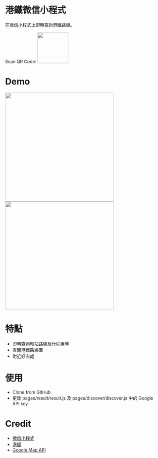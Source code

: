 # 港鐵微信小程式
在微信小程式上即時查詢港鐵路線。

Scan QR Code: <img src="https://github.com/wsjwong/MTR/blob/master/readme_image/mtr_qr.jpg?raw=true" width="100">

# Demo
<img src="https://github.com/wsjwong/MTR/blob/master/readme_image/trip.png?raw=true" width="350"><img src="https://github.com/wsjwong/MTR/blob/master/readme_image/discover.png?raw=true" width="350">

# 特點
* 即時查詢轉站路線及行程用時
* 查閱港鐵路線圖
* 附近好去處

# 使用
* Clone from GitHub
* 更改 pages/result/result.js 及 pages/discover/discover.js 中的 Google API key

# Credit
* <a href="https://developers.weixin.qq.com/miniprogram/dev/index.html" target="_blank">微信小程式</a>
* <a href="http://www.mtr.com.hk/ch/customer/main/index.html" target="_blank">港鐵</a>
* <a href="https://cloud.google.com/maps-platform/" target="_blank">Google Map API</a>
